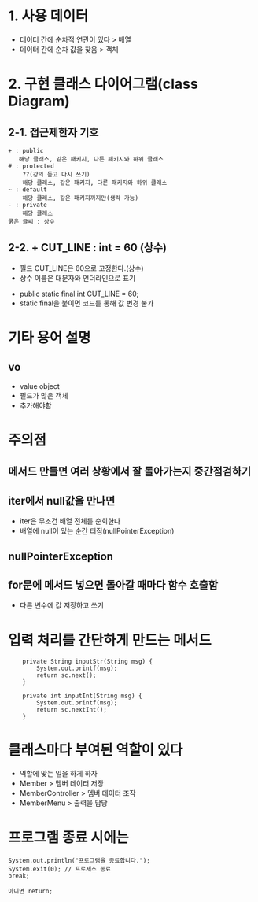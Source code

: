 # 1. 사용 데이터
- 데이터 간에 순차적 연관이 있다 > 배열
- 데이터 간에 순차 값을 찾음 > 객체

# 2. 구현 클래스 다이어그램(class Diagram)
## 2-1. 접근제한자 기호
```
+ : public
   해당 클래스, 같은 패키지, 다른 패키지와 하위 클래스
# : protected
    ??(강의 듣고 다시 쓰기)
    해당 클래스, 같은 패키지, 다른 패키지와 하위 클래스
~ : default
    해당 클래스, 같은 패키지까지만(생략 가능)
- : private
    해당 클래스
굵은 글씨 : 상수
```

## 2-2. + CUT_LINE : int = 60 (상수) 
- 필드 CUT_LINE은 60으로 고정한다.(상수)
- 상수 이름은 대문자와 언더라인으로 표기
+ public static final int CUT_LINE = 60; 
+ static final을 붙이면 코드를 통해 값 변경 불가

# 기타 용어 설명
## vo
- value object
- 필드가 많은 객체
- 추가해야함


# 주의점

## 메서드 만들면 여러 상황에서 잘 돌아가는지 중간점검하기

## iter에서 null값을 만나면
- iter은 무조건 배열 전체를 순회한다
- 배열에 null이 있는 순간 터짐(nullPointerException)
## nullPointerException

## for문에 메서드 넣으면 돌아갈 때마다 함수 호출함
- 다른 변수에 값 저장하고 쓰기


# 입력 처리를 간단하게 만드는 메서드
```
    private String inputStr(String msg) {
        System.out.printf(msg);
        return sc.next();
    }

    private int inputInt(String msg) {
        System.out.printf(msg);
        return sc.nextInt();
    }
```

# 클래스마다 부여된 역할이 있다
- 역할에 맞는 일을 하게 하자
- Member > 멤버 데이터 저장
- MemberController > 멤버 데이터 조작
- MemberMenu > 출력을 담당

# 프로그램 종료 시에는 
```
System.out.println("프로그램을 종료합니다.");
System.exit(0); // 프로세스 종료
break;

아니면 return;
```